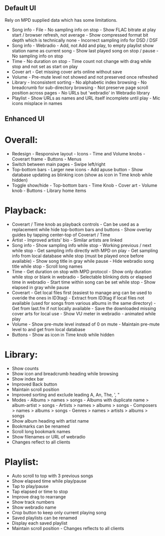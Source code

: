## Default UI

Rely on MPD supplied data which has some limitations.
- Song info - File
		- No sampling info on stop
		- Show FLAC bitrate at play start / browser refresh, not average
		- Show compressed format bit depth which is technically none
		- Incorrect sampling info for DSD / DSF
- Song info - Webradio 
		- Add, not Add and play, to empty playlist show station name as current song
		- Show last played song on stop / pause
		- No sampling info on stop
- Time
		- No duration on stop
		- Time count not change with drag while stop and not set as start on play
- Cover art
		- Get missing cover arts online without save
- Volume
		- Pre-mute level not showed and not preserved once refreshed
- Library
		- Inconsistent sorting
		- No alphabetic index browsing
		- No breadcrumb for sub-directory browsing
		- Not preserve page scroll position across pages
		- No URLs but 'webradio' in Webradio library
- Playlist
		- Show URLs as names and URL itself incomplete until play
		- Mic icons misplace in names


## Enhanced UI

# Overall:
- Redesign
		- Responsive layout
		- Icons
		- Time and Volume knobs
		- Coverart frame
		- Buttons
		- Menus
- Switch between main pages
		- Swipe left/right
- Top-bottom bars
		- Larger new icons
		- Add apuse button
		- Show database updating as blinking icon (show as icon in Time knob while hidden)
- Toggle show/hide
		- Top-bottom bars
		- Time Knob
		- Cover art
		- Volume knob
		- Buttons
		- Library home items

# Playback:
- Coverart / Time knob as playback controls
		- Can be used as a replacement while hide top-bottom bars and buttons
		- Show overlay guides by tapping center-top of Coverart / Time 
- Artist
		- Improved artists' bio
		- Similar artists are linked
- Song info
		- Show sampling info while stop
		- Working previous / next while stop
        - Get sampling info directly with MPD on play
        - Get sampling info from local database while stop (must be played once before available)
		- Show song title in gray while pause
		- Hide webradio song title while stop
		- Scroll long names
- Time
        - Get duration on stop with MPD protocol
		- Show only duration while stop or blank in webradio
		- Selectable blinking dots or elapsed time in webradio
        - Start time within song can be set while stop
		- Show elapsed in gray while pause
- Coverart
		- Get local files first (easiest to manage ang can be used to overide the ones in ID3tag)
		- Extract from ID3tag if local files not available (used for songs from various albums in the same directory)
		- Get from last.fm if not locally available
        - Save the downloaded missing cover arts for local use
		- Show VU meter in webradio - animated while play
- Volume
        - Show pre-mute level instead of 0 on mute
        - Maintain pre-mute level to and get from local database
- Buttons
		- Show as icon in Time knob while hidden
		
# Library:
- Show counts
- Show icon and breadcrumb heading while browsing
- Show index bar
- Improved Back button
- Maintain scroll position
- Improved sorting and exclude leading A, An, The, ', "
- Modes
		- Albums > names > songs
		- Albums with duplicate name > album-artist > songs
		- Artists > names > albums > songs
		- Composers > names > albums > songs
		- Genres > names > artists > albums > songs
- Show album heading with artist name
- Bookmarks can be renamed
- Scroll long bookmark names
- Show filenames or URL of webradio
- Changes reflect to all clients
		
# Playlist:
- Auto scroll to top with 3 previous songs
- Show elapsed time while play/pause
- Tap to play/pause
- Tap elapsed or time to stop
- Improve drag to rearrange
- Show track numbers
- Show webradio name
- Crop button to keep only current playing song
- Saved playlists can be renamed
- Display each saved playlist
- Maintain scroll position
		- Changes reflects to all clients
